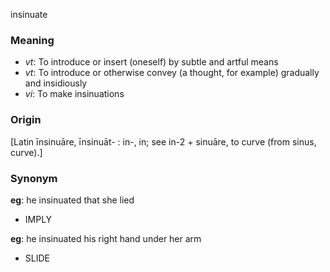 insinuate
### Meaning

+ _vt_: To introduce or insert (oneself) by subtle and artful means
+ _vt_: To introduce or otherwise convey (a thought, for example) gradually and insidiously
+ _vi_: To make insinuations

### Origin

[Latin īnsinuāre, īnsinuāt- : in-, in; see in-2 + sinuāre, to curve (from sinus, curve).]

### Synonym

__eg__: he insinuated that she lied

+ IMPLY

__eg__: he insinuated his right hand under her arm

+ SLIDE


